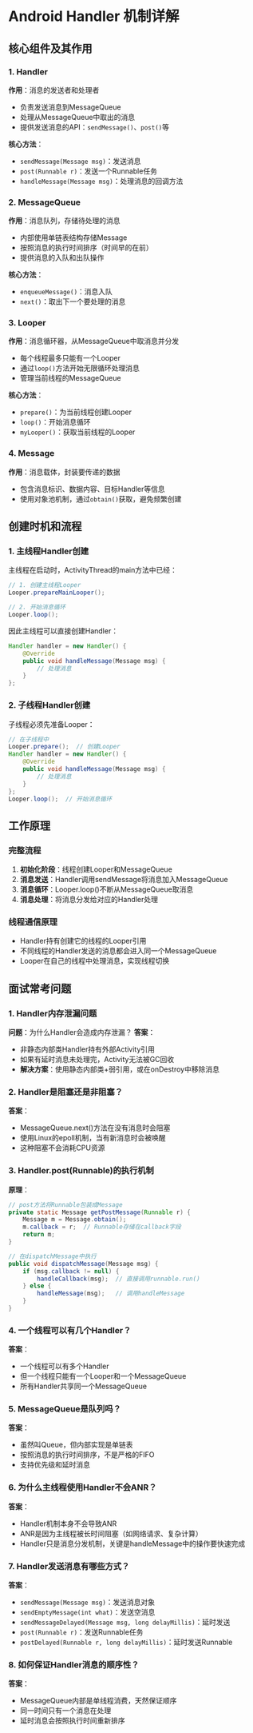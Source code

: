 # Android Handler 机制详解

## 核心组件及其作用

### 1. Handler
**作用**：消息的发送者和处理者
- 负责发送消息到MessageQueue
- 处理从MessageQueue中取出的消息
- 提供发送消息的API：`sendMessage()`、`post()`等

**核心方法**：
- `sendMessage(Message msg)`：发送消息
- `post(Runnable r)`：发送一个Runnable任务
- `handleMessage(Message msg)`：处理消息的回调方法

### 2. MessageQueue
**作用**：消息队列，存储待处理的消息
- 内部使用单链表结构存储Message
- 按照消息的执行时间排序（时间早的在前）
- 提供消息的入队和出队操作

**核心方法**：
- `enqueueMessage()`：消息入队
- `next()`：取出下一个要处理的消息

### 3. Looper
**作用**：消息循环器，从MessageQueue中取消息并分发
- 每个线程最多只能有一个Looper
- 通过`loop()`方法开始无限循环处理消息
- 管理当前线程的MessageQueue

**核心方法**：
- `prepare()`：为当前线程创建Looper
- `loop()`：开始消息循环
- `myLooper()`：获取当前线程的Looper

### 4. Message
**作用**：消息载体，封装要传递的数据
- 包含消息标识、数据内容、目标Handler等信息
- 使用对象池机制，通过`obtain()`获取，避免频繁创建

## 创建时机和流程

### 1. 主线程Handler创建
主线程在启动时，ActivityThread的main方法中已经：
```java
// 1. 创建主线程Looper
Looper.prepareMainLooper();

// 2. 开始消息循环
Looper.loop();
```

因此主线程可以直接创建Handler：
```java
Handler handler = new Handler() {
    @Override
    public void handleMessage(Message msg) {
        // 处理消息
    }
};
```

### 2. 子线程Handler创建
子线程必须先准备Looper：
```java
// 在子线程中
Looper.prepare();  // 创建Looper
Handler handler = new Handler() {
    @Override
    public void handleMessage(Message msg) {
        // 处理消息
    }
};
Looper.loop();  // 开始消息循环
```

## 工作原理

### 完整流程
1. **初始化阶段**：线程创建Looper和MessageQueue
2. **消息发送**：Handler调用sendMessage将消息加入MessageQueue
3. **消息循环**：Looper.loop()不断从MessageQueue取消息
4. **消息处理**：将消息分发给对应的Handler处理

### 线程通信原理
- Handler持有创建它的线程的Looper引用
- 不同线程的Handler发送的消息都会进入同一个MessageQueue
- Looper在自己的线程中处理消息，实现线程切换

## 面试常考问题

### 1. Handler内存泄漏问题
**问题**：为什么Handler会造成内存泄漏？
**答案**：
- 非静态内部类Handler持有外部Activity引用
- 如果有延时消息未处理完，Activity无法被GC回收
- **解决方案**：使用静态内部类+弱引用，或在onDestroy中移除消息

### 2. Handler是阻塞还是非阻塞？
**答案**：
- MessageQueue.next()方法在没有消息时会阻塞
- 使用Linux的epoll机制，当有新消息时会被唤醒
- 这种阻塞不会消耗CPU资源

### 3. Handler.post(Runnable)的执行机制
**原理**：
```java
// post方法将Runnable包装成Message
private static Message getPostMessage(Runnable r) {
    Message m = Message.obtain();
    m.callback = r;  // Runnable存储在callback字段
    return m;
}

// 在dispatchMessage中执行
public void dispatchMessage(Message msg) {
    if (msg.callback != null) {
        handleCallback(msg);  // 直接调用runnable.run()
    } else {
        handleMessage(msg);   // 调用handleMessage
    }
}
```

### 4. 一个线程可以有几个Handler？
**答案**：
- 一个线程可以有多个Handler
- 但一个线程只能有一个Looper和一个MessageQueue
- 所有Handler共享同一个MessageQueue

### 5. MessageQueue是队列吗？
**答案**：
- 虽然叫Queue，但内部实现是单链表
- 按照消息的执行时间排序，不是严格的FIFO
- 支持优先级和延时消息

### 6. 为什么主线程使用Handler不会ANR？
**答案**：
- Handler机制本身不会导致ANR
- ANR是因为主线程被长时间阻塞（如网络请求、复杂计算）
- Handler只是消息分发机制，关键是handleMessage中的操作要快速完成

### 7. Handler发送消息有哪些方式？
**答案**：
- `sendMessage(Message msg)`：发送消息对象
- `sendEmptyMessage(int what)`：发送空消息
- `sendMessageDelayed(Message msg, long delayMillis)`：延时发送
- `post(Runnable r)`：发送Runnable任务
- `postDelayed(Runnable r, long delayMillis)`：延时发送Runnable

### 8. 如何保证Handler消息的顺序性？
**答案**：
- MessageQueue内部是单线程消费，天然保证顺序
- 同一时间只有一个消息在处理
- 延时消息会按照执行时间重新排序
